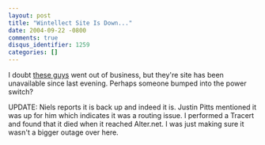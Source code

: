 ```yaml
---
layout: post
title: "Wintellect Site Is Down..."
date: 2004-09-22 -0800
comments: true
disqus_identifier: 1259
categories: []
---
```

I doubt [these guys](http://www.wintellect.com/) went out of business,
but they're site has been unavailable since last evening. Perhaps
someone bumped into the power switch?

UPDATE: Niels reports it is back up and indeed it is. Justin Pitts
mentioned it was up for him which indicates it was a routing issue. I
performed a Tracert and found that it died when it reached Alter.net. I
was just making sure it wasn't a bigger outage over here.

